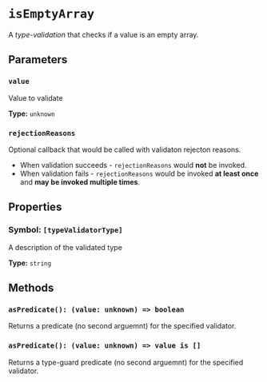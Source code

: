 # `isEmptyArray`

A *type-validation* that checks if a value is an empty array.

## Parameters

### `value`
Value to validate

**Type:** `unknown`

### `rejectionReasons`
Optional callback that would be called with validaton rejecton reasons.  

- When validation succeeds - `rejectionReasons` would **not** be invoked.
- When validation fails - `rejectionReasons` would be invoked **at least once**
and **may be invoked multiple times**.

## Properties

### Symbol: `[typeValidatorType]`
A description of the validated type

**Type:** `string`

## Methods

### `asPredicate(): (value: unknown) => boolean`
Returns a predicate (no second arguemnt) for the specified validator.

### `asPredicate(): (value: unknown) => value is []`
Returns a type-guard predicate (no second arguemnt) for the specified validator.
